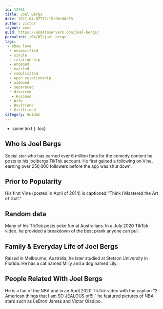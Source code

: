 ```yaml
---
id: 12761
title: Joel Bergs
date: 2021-04-07T12:15:00+00:00
author: victor
layout: post
guid: https://ukdataservers.com/joel-bergs/
permalink: /04/07/joel-bergs
tags:
 - show love
  - unspecified
  - single
  - relationship
  - engaged
  - married
  - complicated
  - open relationship
  - widowed
  - separated
  - divorced
   - Husband
  - Wife
  - Boyfriend
  - Girlfriend
category: Guides
---
```


* some text
{: toc}


## Who is Joel Bergs



Social star who has earned over 6 million fans for the comedy content he posts to his joelbergs TikTok account. He first gained a following on Vine, earning over 250,000 followers before the app was shut down. 

                
                
                
## Prior to Popularity



His first Vine (posted in April of 2014) is captioned &#8220;Think I Mastered the Art of Golf.&#8221; 

                
                
                
## Random data



Many of his TikTok posts poke fun at Australians. In a July 2020 TikTok video, he provided a breakdown of the best prank anyone can pull. 

                
                
                
## Family & Everyday Life of Joel Bergs



Raised in Melbourne, Australia, he later studied at Stetson University in Florida. He has a cat named Milly and a dog named Lily. 

                
                
                
## People Related With Joel Bergs



He is a fan of the NBA and in an April 2020 TikTok video with the caption &#8220;3 American things that I am SO JEALOUS of!!!,&#8221; he featured pictures of NBA stars such as LeBron James and Victor Oladipo. 

                
              
            
          
          
          